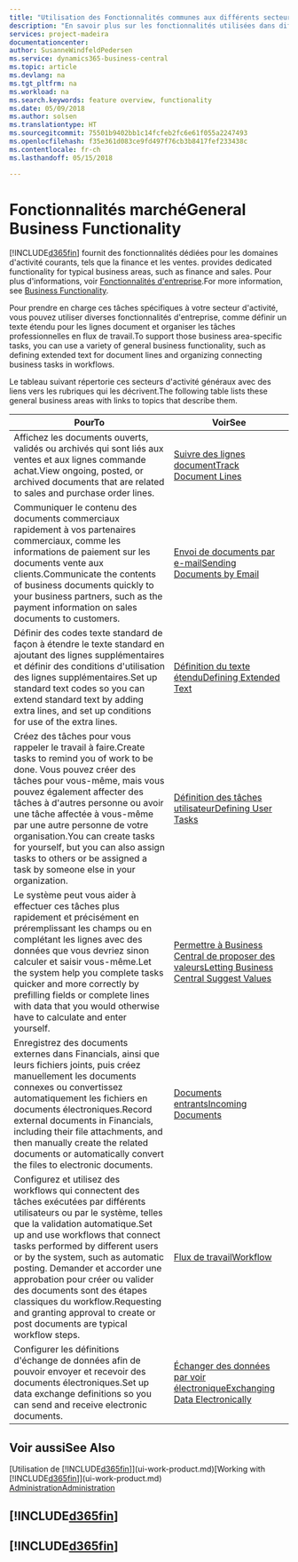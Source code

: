 ```yaml
---
title: "Utilisation des Fonctionnalités communes aux différents secteurs d'activité | Microsoft Docs"
description: "En savoir plus sur les fonctionnalités utilisées dans différents secteurs d'activité dans Business Central."
services: project-madeira
documentationcenter: 
author: SusanneWindfeldPedersen
ms.service: dynamics365-business-central
ms.topic: article
ms.devlang: na
ms.tgt_pltfrm: na
ms.workload: na
ms.search.keywords: feature overview, functionality
ms.date: 05/09/2018
ms.author: solsen
ms.translationtype: HT
ms.sourcegitcommit: 75501b9402bb1c14fcfeb2fc6e61f055a2247493
ms.openlocfilehash: f35e361d083ce9fd497f76cb3b8417fef233438c
ms.contentlocale: fr-ch
ms.lasthandoff: 05/15/2018

---
```

# <a name="general-business-functionality"></a><span data-ttu-id="8a0d1-103">Fonctionnalités marché</span><span class="sxs-lookup"><span data-stu-id="8a0d1-103">General Business Functionality</span></span>
[!INCLUDE[d365fin](includes/d365fin_md.md)]<span data-ttu-id="8a0d1-104"> fournit des fonctionnalités dédiées pour les domaines d'activité courants, tels que la finance et les ventes.</span><span class="sxs-lookup"><span data-stu-id="8a0d1-104"> provides dedicated functionality for typical business areas, such as finance and sales.</span></span> <span data-ttu-id="8a0d1-105">Pour plus d'informations, voir [Fonctionnalités d'entreprise](across-business-functionality.md).</span><span class="sxs-lookup"><span data-stu-id="8a0d1-105">For more information, see [Business Functionality](across-business-functionality.md).</span></span>

<span data-ttu-id="8a0d1-106">Pour prendre en charge ces tâches spécifiques à votre secteur d'activité, vous pouvez utiliser diverses fonctionnalités d'entreprise, comme définir un texte étendu pour les lignes document et organiser les tâches professionnelles en flux de travail.</span><span class="sxs-lookup"><span data-stu-id="8a0d1-106">To support those business area-specific tasks, you can use a variety of general business functionality, such as defining extended text for document lines and organizing connecting business tasks in workflows.</span></span>

<span data-ttu-id="8a0d1-107">Le tableau suivant répertorie ces secteurs d'activité généraux avec des liens vers les rubriques qui les décrivent.</span><span class="sxs-lookup"><span data-stu-id="8a0d1-107">The following table lists these general business areas with links to topics that describe them.</span></span>

| <span data-ttu-id="8a0d1-108">Pour</span><span class="sxs-lookup"><span data-stu-id="8a0d1-108">To</span></span> | <span data-ttu-id="8a0d1-109">Voir</span><span class="sxs-lookup"><span data-stu-id="8a0d1-109">See</span></span> |
| --- | --- |
|<span data-ttu-id="8a0d1-110">Affichez les documents ouverts, validés ou archivés qui sont liés aux ventes et aux lignes commande achat.</span><span class="sxs-lookup"><span data-stu-id="8a0d1-110">View ongoing, posted, or archived documents that are related to sales and purchase order lines.</span></span>|[<span data-ttu-id="8a0d1-111">Suivre des lignes document</span><span class="sxs-lookup"><span data-stu-id="8a0d1-111">Track Document Lines</span></span>](across-how-to-track-document-lines.md)|
| <span data-ttu-id="8a0d1-112">Communiquer le contenu des documents commerciaux rapidement à vos partenaires commerciaux, comme les informations de paiement sur les documents vente aux clients.</span><span class="sxs-lookup"><span data-stu-id="8a0d1-112">Communicate the contents of business documents quickly to your business partners, such as the payment information on sales documents to customers.</span></span> |[<span data-ttu-id="8a0d1-113">Envoi de documents par e-mail</span><span class="sxs-lookup"><span data-stu-id="8a0d1-113">Sending Documents by Email</span></span>](ui-how-send-documents-email.md) |
| <span data-ttu-id="8a0d1-114">Définir des codes texte standard de façon à étendre le texte standard en ajoutant des lignes supplémentaires et définir des conditions d'utilisation des lignes supplémentaires.</span><span class="sxs-lookup"><span data-stu-id="8a0d1-114">Set up standard text codes so you can extend standard text by adding extra lines, and set up conditions for use of the extra lines.</span></span> |[<span data-ttu-id="8a0d1-115">Définition du texte étendu</span><span class="sxs-lookup"><span data-stu-id="8a0d1-115">Defining Extended Text</span></span>](ui-how-define-ext-text.md) |
|<span data-ttu-id="8a0d1-116">Créez des tâches pour vous rappeler le travail à faire.</span><span class="sxs-lookup"><span data-stu-id="8a0d1-116">Create tasks to remind you of work to be done.</span></span> <span data-ttu-id="8a0d1-117">Vous pouvez créer des tâches pour vous-même, mais vous pouvez également affecter des tâches à d'autres personne ou avoir une tâche affectée à vous-même par une autre personne de votre organisation.</span><span class="sxs-lookup"><span data-stu-id="8a0d1-117">You can create tasks for yourself, but you can also assign tasks to others or be assigned a task by someone else in your organization.</span></span>|[<span data-ttu-id="8a0d1-118">Définition des tâches utilisateur</span><span class="sxs-lookup"><span data-stu-id="8a0d1-118">Defining User Tasks</span></span>](across-user-tasks.md)|
|<span data-ttu-id="8a0d1-119">Le système peut vous aider à effectuer ces tâches plus rapidement et précisément en préremplissant les champs ou en complétant les lignes avec des données que vous devriez sinon calculer et saisir vous-même.</span><span class="sxs-lookup"><span data-stu-id="8a0d1-119">Let the system help you complete tasks quicker and more correctly by prefilling fields or complete lines with data that you would otherwise have to calculate and enter yourself.</span></span>|[<span data-ttu-id="8a0d1-120">Permettre à Business Central de proposer des valeurs</span><span class="sxs-lookup"><span data-stu-id="8a0d1-120">Letting Business Central Suggest Values</span></span>](ui-let-system-suggest-values.md)|
|<span data-ttu-id="8a0d1-121">Enregistrez des documents externes dans Financials, ainsi que leurs fichiers joints, puis créez manuellement les documents connexes ou convertissez automatiquement les fichiers en documents électroniques.</span><span class="sxs-lookup"><span data-stu-id="8a0d1-121">Record external documents in Financials, including their file attachments, and then manually create the related documents or automatically convert the files to electronic documents.</span></span>|[<span data-ttu-id="8a0d1-122">Documents entrants</span><span class="sxs-lookup"><span data-stu-id="8a0d1-122">Incoming Documents</span></span>](across-income-documents.md)|
|<span data-ttu-id="8a0d1-123">Configurez et utilisez des workflows qui connectent des tâches exécutées par différents utilisateurs ou par le système, telles que la validation automatique.</span><span class="sxs-lookup"><span data-stu-id="8a0d1-123">Set up and use workflows that connect tasks performed by different users or by the system, such as automatic posting.</span></span> <span data-ttu-id="8a0d1-124">Demander et accorder une approbation pour créer ou valider des documents sont des étapes classiques du workflow.</span><span class="sxs-lookup"><span data-stu-id="8a0d1-124">Requesting and granting approval to create or post documents are typical workflow steps.</span></span>|[<span data-ttu-id="8a0d1-125">Flux de travail</span><span class="sxs-lookup"><span data-stu-id="8a0d1-125">Workflow</span></span>](across-workflow.md)|
| <span data-ttu-id="8a0d1-126">Configurer les définitions d'échange de données afin de pouvoir envoyer et recevoir des documents électroniques.</span><span class="sxs-lookup"><span data-stu-id="8a0d1-126">Set up data exchange definitions so you can send and receive electronic documents.</span></span> |[<span data-ttu-id="8a0d1-127">Échanger des données par voir électronique</span><span class="sxs-lookup"><span data-stu-id="8a0d1-127">Exchanging Data Electronically</span></span>](across-data-exchange.md) |

## <a name="see-also"></a><span data-ttu-id="8a0d1-128">Voir aussi</span><span class="sxs-lookup"><span data-stu-id="8a0d1-128">See Also</span></span>
<span data-ttu-id="8a0d1-129">[Utilisation de [!INCLUDE[d365fin](includes/d365fin_md.md)]](ui-work-product.md)</span><span class="sxs-lookup"><span data-stu-id="8a0d1-129">[Working with [!INCLUDE[d365fin](includes/d365fin_md.md)]](ui-work-product.md)</span></span>  
[<span data-ttu-id="8a0d1-130">Administration</span><span class="sxs-lookup"><span data-stu-id="8a0d1-130">Administration</span></span>](admin-setup-and-administration.md)

## [!INCLUDE[d365fin](includes/free_trial_md.md)]  
## [!INCLUDE[d365fin](includes/training_link_md.md)]

